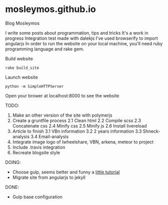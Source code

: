 # mosleymos.github.io

Blog Mosleymos

I write some posts about programmation, tips and tricks
It's a work in progress
Integration test made with dalekjs
I've used browserify to import angularjs
In order to run the website on your local machine, you'll need ruby programming language and rake gem.

Build website
```
rake build_site

```
Launch website
```
python -m SimpleHTTPServer

```
Open your brower at localhost:8000 to see the website

TODO:
1. Make an other version of the site with polymerjs
2. Create a gruntfile process
  2.1 Clean html
  2.2 Compile scss 
  2.3 Concatenate css 
  2.4 Minify css
  2.5 Minify js 
  2.6 Install livereload
3. Article to finish
  3.1 VBn information
  3.2 2 years information
  3.3 Shneck-analysis
  3.4 Email-analysis
4. Integrate image logo of Iwheelshare, VBN, arkena, meteor to project
5. Include .travis integration
6. Recreate blogsite style

DOING:
- Choose gulp, seems better and funny a [little tutorial](https://www.youtube.com/watch?v=dwSLFai8ovQ)
- Migrate site from angularjs to jekyll

DONE:
- Gulp base configuration
